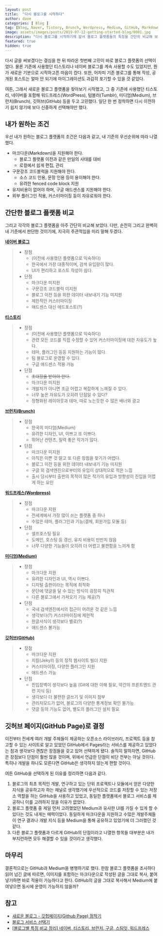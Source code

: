 ```yaml
---
layout: post
title:  "다시 블로그를 시작하다"
author: dave
categories: [ Blog ]
tag: [Blog, Naver, Tistory, Brunch, Wordpress, Medium, GitHub, Markdown, AdSense, 블로그, 네이버, 티스토리, 브런치, 워드프레스, 미디엄, 깃허브, 마크다운, 애드센스]
image: assets/images/posts/2019-07-12-getting-started-blog/0001.jpg
description: "다시 블로그를 시작하기에 앞서 블로그 플랫폼들의 특징을 간단히 비교해 보았다"
featured: true
hidden: true
---
```


다시 글을 써보겠다는 결심을 한 뒤 따라온 첫번째 고민이 바로 블로그 플랫폼의 선택이었다. 물론 기존에 사용했던 티스토리나 네이버 블로그를 계속 사용할 수도 있었지만, 뭔가 새로운 기분으로 시작하고픈 마음이 컸다. 또한, 어차피 기존 블로그를 통해 작성, 공개된 포스트는 얼마 안 되기에 마이그레이션도 과감히 포기할 수 있을 것 같았다.



여튼, 그래서 새로운 블로그 플랫폼을 찾아보기 시작했고, 그 중 기존에 사용했던 티스토리, 네이버를 포함해 워드프레스(WordPress), 텀블러(Tumblr), 미디엄(Medium), 브런치(Brunch), 깃허브(GitHub) 등을 두고 고민했다. 일단 한 번 정착하면 다시 이전하기 쉽지 않기에 보다 신중하게 선택해야만 했다. 

  



## 내가 원하는 조건

우선 내가 원하는 블로그 플랫폼의 조건은 다음과 같고, 내 기준의 우선순위에 따라 나열했다.

 

- 마크다운(Markdown)을 지원해야 한다.
  - 블로그 플랫폼 이전과 같은 만일의 사태를 대비
  - 로컬에서 쉽게 편집, 관리
- 구문강조 코드블럭을 지원해야 한다.
  - 소스 코드 인용, 문장 인용 등이 용이해야 한다. 
  - 유려한 fenced code block 지원
- 유지비용이 없어야 하며, 구글 애드센스를 지원해야 한다.
- 외부 플러그인 적용, 커스터마이징 등이 자유로워야 한다.   

 



## 간단한 블로그 플랫폼 비교

그리고 각각의 블로그 플랫폼을 아주 간단히 비교해 보았다. 다만, 순전히 그리고 완벽히 내 기준에서 판단한 것이기에, 지극히 주관적임을 미리 말해 두겠다.

 



**[네이버 블로그](https://blog.naver.com/)**

> * 장점
>   * (이전에 사용했던 플랫폼으로 익숙하다)
>   * 한국에서 가장 대중적이며, 검색 유입량이 많다.
>   * UI가 편리하고 포스트 작성이 쉽다.
> * 단점
>   * 마크다운 미지원
>   * 구문강조 코드블럭 미지원
>   * 블로그 이전 등을 위한 데이터 내보내기 기능 미지원
>   * 제한적인 커스터마이징
>   * 애드센스 대신 애드포스트(?)

 



**[티스토리](https://www.tistory.com)**

> * 장점
>   * (이전에 사용했던 플랫폼으로 익숙하다)
>   * 관련 모든 코드를 직접 수정할 수 있어 커스터마이징에 대한 자유도가 높다.
>   * 테마, 플러그인 등등 지원하는 기능이 많다.
>   * 팀 블로그로 운영할 수 있다.
>   * 구글 애드센스 적용 가능
> * 단점
>   * ~~초대장을 받아야 한다.~~
>   * 마크다운 미지원
>   * 개발자가 아니면 조금 어렵고 복잡하게 느껴질 수 있다.
>   * 너무 높은 자유도가 오히려 단점일 수 있다?
>   * 정형화된 레이아웃과 테마, 따로 노는듯한 수 많은 배너와 광고

 



**[브런치(Brunch)](https://www.brunch.co.kr)**

> * 장점
>   * 한국의 미디엄(Medium)
>   * 유려한 디자인, UI, 이쁘고 또 이쁘다.
>   * 뛰어난 컨텐츠, 필력 좋은 작가가 많다.
> * 단점
>   * 마크다운 미지원
>   * 아직은 이쁜 것 말고 또 다른 장점을 찾기가 어렵다.
>   * 블로그 이전 등을 위한 데이터 내보내기 기능 미지원
>   * 구글 외 검색엔진으로부터의 유입이 상대적으로 적은 느낌
>   * 출시 당시부터 출판의 목적이 많은 작가의 유입과 방향성이 진입을 어렵게 하는 요인



 

**[워드프레스(Wordpress)](https://www.wordpress.com/)**

> * 장점
>   * 마크다운 지원
>   * 전세계에서 가장 많이 쓰는 플랫폼 중 하나
>   * 수많은 테마, 플러그인과 기능(결제, 회원가입 모듈 등)
> * 단점
>   * 셀프호스팅 필요
>   * 도메인, 호스팅 등 갱신, 유지 비용이 만만치 않음
>   * 너무 다양한 기능들이 오히려 더 어렵고 불편함을 느끼게 함

 



**[미디엄(Medium)](https://www.medium.com/)**

> * 장점
>   * 마크다운 지원
>   * 유려한 디자인과 UI, 역시 이쁘다.
>   * 디지털 출판이라는 목적에 최적화
>   * 문단에 댓글을 달 수 있는 방식이 굉장히 직관적
>   * 다른 블로그에서 가져오기 기능 제공(?)
> * 단점
>   * 국내 검색엔진에서의 접근이 어려운 것 같은 느낌
>   * 생각보다(?) 커스터마이징에 제한적
>   * 한글서식이 생각보다 별로(?)
>   * 애드센스 불가능

 



**[깃허브(GitHub)](https://github.com/)**

> * 장점
>   * 마크다운 지원
>   * 지킬(Jekyll) 등의 정적 웹사이트 빌더 지원
>   * 커스터마이징, 다양한 플러그인 지원
>   * 애드센스 가능
> * 단점
>   * 진입장벽이 생각보다 높음 (Git에 대한 이해 필요, 약간의 프론트엔드 관련 지식 등)
>   * 생각보다 더 불편한 글쓰기 및 이미지 첨부
>   * 관리자모드가 없어, 블로그의 다양한 통계정보 확인 불가능
>   * 댓글 등의 기능도 없어, 별도의 플러그인 설치 필요  

 



## 깃허브 페이지(GitHub Page)로 결정

이전부터 전세계 여러 개발 주체들이 제공하는 오픈소스 라이브러리, 프로젝트 등을 참고할 수 있는 사이트로 알고 있었던 GitHub에서 Pages라는 서비스를 제공하고 있었다는 점과 생각보다 괜찮은 장점들을 갖고 있어 선택하게 됐다. 솔직히 말하자면, GitHub은 장점보다 단점이 훨씬 많을 것이며, 위에서 언급한 단점이 비단 전부는 아닐 것이다. 특히나 개발을 하나도 모른다면 GitHub은 생각하지 않는게 편할 것이다.

 



여튼 GitHub을 선택하게 된 이유를 정리하면 다음과 같다.  

1. 블로그의 최초 목적인 개발, 연구하고 있는 단위 프로젝트나 모듈에서 얻은 다양한 지식을 공유하고자 하는 채널로 생각했기에 우선적으로 코드를 저장할 수 있는 저장소 역할을 하는 GitHub을 사용하고 있었고, 동일한 플랫폼에서 블로그 서비스를 제공하니 이를 고려하지 않을 이유가 없었다. 
2. 블로그 플랫폼 중 제일 먼저 고려했었던 Medium과 유사한 UI를 가질 수 있게 할 수 있다는 것도 내게는 매력이었다. 동일하게 마크다운을 지원하고 수많은 개발주체들이 연구 결과나 개발 지식 등을 Medium을 통해 공유하고 있었기에 더 그러했던 것 같다. 
3. 다른 블로그 플랫폼과 다르게 GitHub의 단점이라고 나열한 항목들 대부분은 내가 부지런하면 모두 해결할 수 있을 것이라고 생각했다.

 



## 마무리

결론적으로는 GitHub과 Medium을 병행하기로 했다. 한참 블로그 플랫폼을 조사하다 읽어 넘긴 글에 따르면, 이미지를 포함하는 마크다운으로 작성된 글을 그대로 복사, 붙여넣기하면 바로 적용이 가능하다고 한다. GitHub의 글을 그대로 복사해서 Medium에 붙여넣으면 동시에 운영이 가능하지 않을까?

 



## 참고

* [새로운 블로그 - 깃헙페이지(Github Page) 정착기](https://hyungyunlim.github.io/2017-06-11/start-blogging)
* [블로그 서비스 선택기](https://medium.com/@wondersoong/블로그-서비스-선택기-9e2ca4a7a14a)
* [[블로그별 특징 비교 정리] 네이버, 티스토리, 브런치, 구글, 스팀잇, 워드프레스](https://m.blog.naver.com/ji_sung31/221275917945)

